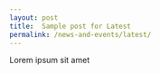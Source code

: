 ```yaml
---
layout: post
title:  Sample post for Latest
permalink: /news-and-events/latest/
---
```

Lorem ipsum sit amet
